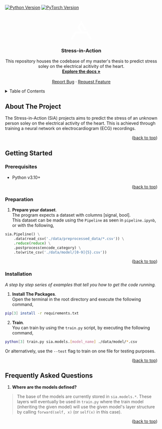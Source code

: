 <a name="readme-top"></a>
<!-- PROJECT SHIELDS -->
[![Python Version][python-shield]][python-url]
[![PyTorch Version][pytorch-shield]][pytorch-url]


<!-- PROJECT LOGO -->
<br />
<div align="center">
  <a href="https://alex-antonides.com/">
    <svg stroke="white" fill="white" stroke-width="0" height="5em" width="5em" xmlns="http://www.w3.org/2000/svg" viewBox="0 0 135.96 117.81"><path d="M15.42,117.73,0,117.76,28.05,68.91s31,.15,31-.19S43.74,42.29,43.74,41.79,68.22,0,68.22,0l34.54,59.66-13.83-.08L68.26,24.24,57.8,40.87,72.88,68.74l35,.09,28.12,49H123.23l-7.76-12.18-14.71-25L35,80.74,21.25,106Z"></path></svg>
  </a>

  <h3 align="center">Stress-in-Action</h3>

  <p align="center">
    This repository houses the codebase of my  master's thesis to predict stress soley on the electrical acitivity of the heart. 
    <br />
    <a href="https://github.com/AlexAntonides/stress-in-action/tree/master/sia/docs/structure.md"><strong>Explore the docs »</strong></a>
    <br />
    <br />
    <a href="https://github.com/AlexAntonides/stress-in-action/issues">Report Bug</a>
    ·
    <a href="https://github.com/AlexAntonides/stress-in-action/issues">Request Feature</a>
  </p>
</div>

<!-- TABLE OF CONTENTS -->
<details>
  <summary>Table of Contents</summary>
  <ol>
    <li>
      <a href="#about-the-project">About The Project</a>
    </li>
    <li>
      <a href="#getting-started">Getting Started</a>
      <ul>
        <li><a href="#prerequisites">Prerequisites</a></li>
        <li><a href="#installation">Installation</a></li>
      </ul>
    </li>
    <li>
      <a href="#frequently-asked-questions">Frequently Asked Questions</a>
    </li>
  </ol>
</details>

<!-- ABOUT THE PROJECT -->
## About The Project

The Stress-in-Action (SiA) projects aims to predict the stress of an unknown person soley on the electrical activity of the heart. This is achieved through training a neural network on electrocardiogram (ECG) recordings.

<p align="right">(<a href="#readme-top">back to top</a>)</p>

<!-- GETTING STARTED -->
## Getting Started

### Prerequisites

* Python v3.10+

<p align="right">(<a href="#readme-top">back to top</a>)</p>

### Preparation
1.  **Prepare your dataset**.\
The program expects a dataset with columns [signal, bool]. \
This dataset can be made using the `Pipeline` as seen in `pipeline.ipynb`, or with the following, 
```py
sia.Pipeline() \
    .data(read_csv('./data/preprocessed_data/*.csv')) \
    .reduce(reduce) \
    .postprocess(encode_category) \
    .to(write_csv('./data/model/[0-9]{5}.csv'))
```
<p align="right">(<a href="#readme-top">back to top</a>)</p>

### Installation

_A step by step series of examples that tell you how to get the code running._

1. **Install The Packages**. \
Open the terminal in the root directory and execute the following command,
```bash
pip[3] install -r requirements.txt
```

2. **Train**. \
You can train by using the `train.py` script, by executing the following command,
```bash
python[3] train.py sia.models.[model_name] ./data/model/*.csv
```
Or alternatively, use the `--test` flag to train on one file for testing purposes.

<p align="right">(<a href="#readme-top">back to top</a>)</p>


<!-- FREQUENTLY ASKED QUESTIONS -->
## Frequently Asked Questions

1. **Where are the models defined?**
> The base of the models are currently stored in `sia.models.*`. These layers will eventually be used in `train.py` where the train model (inheriting the given model) will use the given model's layer structure by calling `forward(self, x)` (or `self(x)` in this case).

<p align="right">(<a href="#readme-top">back to top</a>)</p>

<!-- MARKDOWN LINKS & IMAGES -->
<!-- https://www.markdownguide.org/basic-syntax/#reference-style-links -->
[python-shield]: https://img.shields.io/badge/3.9%2B-yellow?style=for-the-badge&logo=python&logoColor=white&label=python&labelColor=blue
[python-url]: https://www.python.org/
[pytorch-shield]: https://img.shields.io/badge/2.1%2B-orange?style=for-the-badge&logo=pytorch&logoColor=orange&label=PyTorch&labelColor=white
[pytorch-url]: https://pytorch.org/